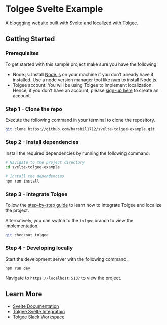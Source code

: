 # Tolgee Svelte Example

A bloggging website built with Svelte and localized with [Tolgee](https://tolgee.io).

## Getting Started

### Prerequisites

To get started with this sample project make sure you have the following:

- Node.js: Install [Node.js](https://nodejs.org/) on your machine if you don’t already have it installed. Use a node version manager tool like [nvm](https://github.com/nvm-sh/nvm) to install Node.js.
- Tolgee account: You will be using Tolgee to implement localization. Hence, if you don’t have an account, please [sign-up here](https://app.tolgee.io/sign_up) to create an account.

### Step 1 - Clone the repo

Execute the following command in your terminal to clone the repository.

```bash
git clone https://github.com/harshil1712/svelte-tolgee-example.git
```

### Step 2 - Install dependencies

Install the required dependencies by running the following command.

```bash
# Navigate to the project directory
cd svelte-tolgee-example

# Install the dependencies
npm run install
```

### Step 3 - Integrate Tolgee

Follow the [step-by-step guide]() to learn how to integrate Tolgee and localize the project.

Alternatively, you can switch to the `tolgee` branch to view the implementation.

```bash
git checkout tolgee
```

### Step 4 - Developing locally

Start the development server with the following command.

```bash
npm run dev
```

Navigate to `https://localhost:5137` to view the project.

## Learn More

- [Svelte Documentation](https://svelte.dev/docs/introduction)
- [Tolgee Svelte Integratoin](https://tolgee.io/integrations/svelte)
- [Tolgee Slack Workspace](https://join.slack.com/t/tolgeecommunity/shared_invite/zt-195isb5u8-_RcSRgVJfvgsPpOBIok~IQ)
